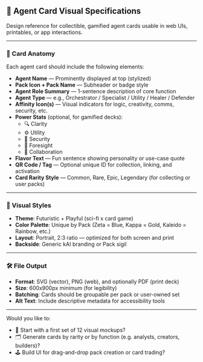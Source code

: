 ## 🎴 Agent Card Visual Specifications

Design reference for collectible, gamified agent cards usable in web UIs, printables, or app interactions.

---

### 🔶 Card Anatomy
Each agent card should include the following elements:

- **Agent Name** — Prominently displayed at top (stylized)
- **Pack Icon + Pack Name** — Subheader or badge style
- **Agent Role Summary** — 1-sentence description of core function
- **Agent Type** — e.g., Orchestrator / Specialist / Utility / Healer / Defender
- **Affinity Icon(s)** — Visual indicators for logic, creativity, comms, security, etc.
- **Power Stats** (optional, for gamified decks):
  - 🔍 Clarity
  - ⚙️ Utility
  - 🔐 Security
  - 🔮 Foresight
  - 🤝 Collaboration
- **Flavor Text** — Fun sentence showing personality or use-case quote
- **QR Code / Tag** — Optional unique ID for collection, linking, and activation
- **Card Rarity Style** — Common, Rare, Epic, Legendary (for collecting or user packs)

---

### 🧩 Visual Styles

- **Theme**: Futuristic + Playful (sci-fi x card game)
- **Color Palette**: Unique by Pack (Zeta = Blue, Kappa = Gold, Kaleido = Rainbow, etc.)
- **Layout**: Portrait, 2:3 ratio — optimized for both screen and print
- **Backside**: Generic kAI branding or Pack sigil

---

### 🛠️ File Output

- **Format**: SVG (vector), PNG (web), and optionally PDF (print deck)
- **Size**: 600x900px minimum (for legibility)
- **Batching**: Cards should be groupable per pack or user-owned set
- **Alt Text**: Include descriptive metadata for accessibility tools

---

Would you like to:
- 🎨 Start with a first set of 12 visual mockups?
- 🗂️ Generate cards by rarity or by function (e.g. analysts, creators, builders)?
- 🕹️ Build UI for drag-and-drop pack creation or card trading?

